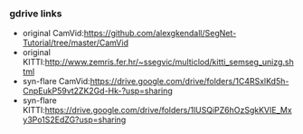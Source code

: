### gdrive links

- original CamVid:https://github.com/alexgkendall/SegNet-Tutorial/tree/master/CamVid
- original KITTI:http://www.zemris.fer.hr/~ssegvic/multiclod/kitti_semseg_unizg.shtml
- syn-flare CamVid:https://drive.google.com/drive/folders/1C4RSxlKd5h-CnpEukP59vt2ZK2Gd-Hk-?usp=sharing
- syn-flare KITTI:https://drive.google.com/drive/folders/1lUSQiPZ6hOzSgkKVIE_Mxy3Po1S2EdZG?usp=sharing

